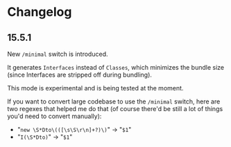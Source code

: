 ﻿# Changelog

## 15.5.1

New `/minimal` switch is introduced.

It generates `Interfaces` instead of `Classes`, which minimizes the bundle size (since Interfaces are stripped off during bundling).

This mode is experimental and is being tested at the moment.

If you want to convert large codebase to use the `/minimal` switch, here are two regexes that helped me do that (of course there'd be still a lot of things you'd need to convert manually):

- "`new \S*Dto\(([\s\S\r\n]+?)\)`" -> "`$1`"
- "`I(\S*Dto)`" -> "`$1`"
